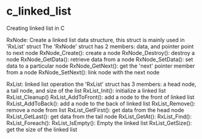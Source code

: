 # c_linked_list


Creating linked list in C

RxNode: Create a linked list data structure, this struct is mainly used in 'RxList' struct
        The 'RxNode' struct has 2 members: data, and pointer point to next node 
        RxNode_Create(): create a node
        RxNode_Destroy(): destroy a node
        RxNode_GetData(): retrieve data from a node
        RxNode_SetData(): set data to a particular node
        RxNode_GetNext(): get the 'next' pointer member from a node
        RxNode_SetNext(): link node with the next node 

RxList: linked list operation
        the 'RxList' struct has 3 members: a head node, a tail node, and size of the list
        RxList_Init(): initialize a linked list
        RxList_Cleanup()
        RxList_AddToFront(): add a node to the front of linked list
        RxList_AddToBack(): add a node to the back of linked list
        RxList_Remove(): remove a node from list 
        RxList_GetFirst(): get data from the head node
        RxList_GetLast(): get data from the tail node
        RxList_GetAt(): 
        RxList_Find(): 
        RxList_Foreach():
        RxList_IsEmpty(): Empty the linked list
        RxList_GetSize(): get the size of the linked list        